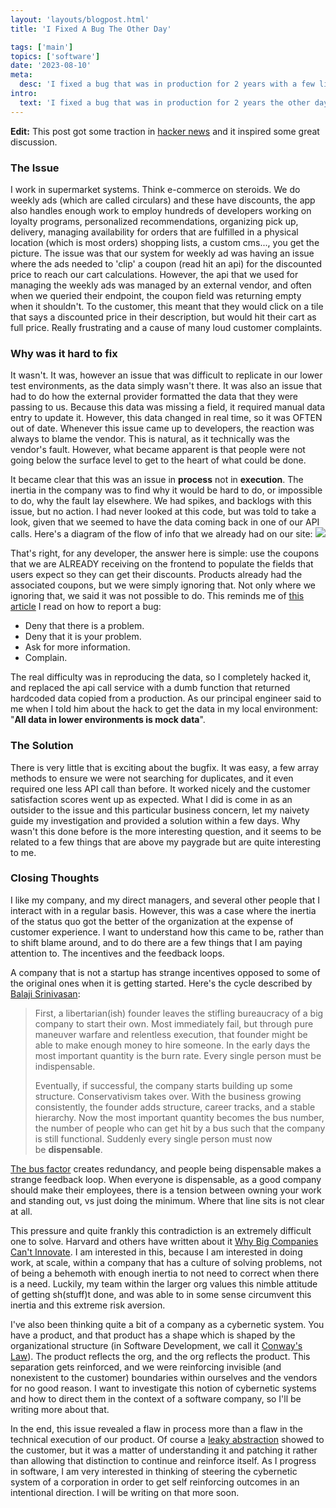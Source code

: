 ```yaml
---
layout: 'layouts/blogpost.html'
title: 'I Fixed A Bug The Other Day'

tags: ['main']
topics: ['software']
date: '2023-08-10'
meta:
  desc: 'I fixed a bug that was in production for 2 years with a few lines of code.'
intro:
  text: 'I fixed a bug that was in production for 2 years the other day. My boss said thank you, the UX researcher that called it out two years ago and was told it was not possible to do on our end said thank you. The product manager that had tried to tackle the issue a few times but gotten nowhere with their devs said thank you. It turns out that it was one of the biggest customer complaints and for some reason it had been neglected? ignored? idk. The change was about 20 lines of code, as they usually are, but had an outsized impact on customer satisfaction ratings. Why?'
---
```

<strong>Edit:</strong> This post got some traction in [hacker news](https://news.ycombinator.com/item?id=37084262) and it inspired some great discussion.

### The Issue

I work in supermarket systems. Think e-commerce on steroids. We do weekly ads (which are called circulars) and these have discounts, the app also handles enough work to employ hundreds of developers working on loyalty programs, personalized recommendations, organizing pick up, delivery, managing availability for orders that are fulfilled in a physical location (which is most orders) shopping lists, a custom cms..., you get the picture. The issue was that our system for weekly ad was having an issue where the ads needed to 'clip' a coupon (read hit an api) for the discounted price to reach our cart calculations. However, the api that we used for managing the weekly ads was managed by an external vendor, and often when we queried their endpoint, the coupon field was returning empty when it shouldn't. To the customer, this meant that they would click on a tile that says a discounted price in their description, but would hit their cart as full price. Really frustrating and a cause of many loud customer complaints.

### Why was it hard to fix

It wasn't. It was, however an issue that was difficult to replicate in our lower test environments, as the data simply wasn't there. It was also an issue that had to do how the external provider formatted the data that they were passing to us. Because this data was missing a field, it required manual data entry to update it. However, this data changed in real time, so it was OFTEN out of date. Whenever this issue came up to developers, the reaction was always to blame the vendor. This is natural, as it technically was the vendor's fault. However, what became apparent is that people were not going below the surface level to get to the heart of what could be done.

It became clear that this was an issue in **process** not in **execution**. The inertia in the company was to find why it would be hard to do, or impossible to do, why the fault lay elsewhere. We had spikes, and backlogs with this issue, but no action. I had never looked at this code, but was told to take a look, given that we seemed to have the data coming back in one of our API calls. Here's a diagram of the flow of info that we already had on our site:
<img class="mx-auto max-w-full object-scale-down" src="/images/i-fixed-a-bug-graphic.png">


That's right, for any developer, the answer here is simple: use the coupons that we are ALREADY receiving on the frontend to populate the fields that users expect so they can get their discounts. Products already had the associated coupons, but we were simply ignoring that. Not only where we ignoring that, we said it was not possible to do. This reminds me of [this article](https://badsoftwareadvice.substack.com/p/how-to-debug-software) I read on how to report a bug:

- Deny that there is a problem.
- Deny that it is your problem.
- Ask for more information.
- Complain.

The real difficulty was in reproducing the data, so I completely hacked it, and replaced the api call service with a dumb function that returned hardcoded data copied from a production. As our principal engineer said to me when I told him about the hack to get the data in my local environment: "**All data in lower environments is mock data**".

### The Solution

There is very little that is exciting about the bugfix. It was easy, a few array methods to ensure we were not searching for duplicates, and it even required one less API call than before. It worked nicely and the customer satisfaction scores went up as expected. What I did is come in as an outsider to the issue and this particular business concern, let my naivety guide my investigation and provided a solution within a few days. Why wasn't this done before is the more interesting question, and it seems to be related to a few things that are above my paygrade but are quite interesting to me.

### Closing Thoughts

I like my company, and my direct managers, and several other people that I interact with in a regular basis. However, this was a case where the inertia of the status quo got the better of the organization at the expense of customer experience. I want to understand how this came to be, rather than to shift blame around, and to do there are a few things that I am paying attention to. The incentives and the feedback loops.

A company that is not a startup has strange incentives opposed to some of the original ones when it is getting started. Here's the cycle described by [Balaji Srinivasan](https://thenetworkstate.com/left-is-the-new-right-is-the-new-left#the-libertarian-cycle):

> First, a libertarian(ish) founder leaves the stifling bureaucracy of a big company to start their own. Most immediately fail, but through pure maneuver warfare and relentless execution, that founder might be able to make enough money to hire someone. In the early days the most important quantity is the burn rate. Every single person must be indispensable.
>
> Eventually, if successful, the company starts building up some structure. Conservativism takes over. With the business growing consistently, the founder adds structure, career tracks, and a stable hierarchy. Now the most important quantity becomes the bus number, the number of people who can get hit by a bus such that the company is still functional. Suddenly every single person must now be **dispensable**.

[The bus factor](https://medium.com/tech-tajawal/the-bus-factor-6ea1a3ede6bd) creates redundancy, and people being dispensable makes a strange feedback loop. When everyone is dispensable, as a good company should make their employees, there is a tension between owning your work and standing out, vs just doing the minimum. Where that line sits is not clear at all.

This pressure and quite frankly this contradiction is an extremely difficult one to solve. Harvard and others have written about it [Why Big Companies Can't Innovate](https://hbr.org/2012/09/why-big-companies-cant-innovate). I am interested in this, because I am interested in doing work, at scale, within a company that has a culture of solving problems, not of being a behemoth with enough inertia to not need to correct when there is a need. Luckily, my team within the larger org values this nimble attitude of getting sh(stuff)t done, and was able to in some sense circumvent this inertia and this extreme risk aversion.

I've also been thinking quite a bit of a company as a cybernetic system. You have a product, and that product has a shape which is shaped by the organizational structure (in Software Development, we call it [Conway's Law](https://en.wikipedia.org/wiki/Conway%27s_law)). The product reflects the org, and the org reflects the product. This separation gets reinforced, and we were reinforcing invisible (and nonexistent to the customer) boundaries within ourselves and the vendors for no good reason. I want to investigate this notion of cybernetic systems and how to direct them in the context of a software company, so I'll be writing more about that.

In the end, this issue revealed a flaw in process more than a flaw in the technical execution of our product. Of course a [leaky abstraction](https://www.joelonsoftware.com/2002/11/11/the-law-of-leaky-abstractions/) showed to the customer, but it was a matter of understanding it and patching it rather than allowing that distinction to continue and reinforce itself. As I progress in software, I am very interested in thinking of steering the cybernetic system of a corporation in order to get self reinforcing outcomes in an intentional direction. I will be writing on that more soon.

